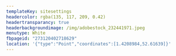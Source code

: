 ```yaml
---
templateKey: sitesettings
headercolor: rgba(135, 117, 209, 0.42)
headertransparancy: true
headerbackgroundimage: /img/adobestock_232441971.jpeg
menutype: White
fbpageid: "273120402718629"
location: '{"type":"Point","coordinates":[1.4208984,52.61639]}'
---
```

